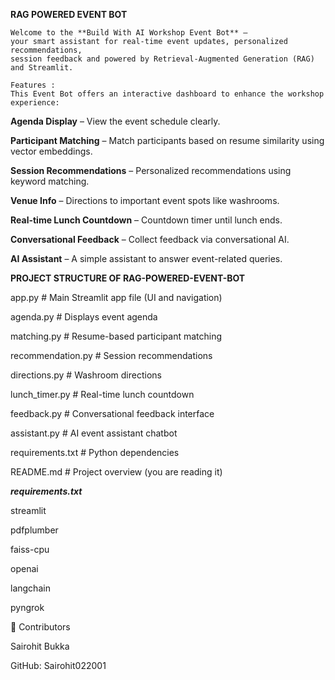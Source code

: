   **RAG POWERED EVENT BOT**   
    
    Welcome to the **Build With AI Workshop Event Bot** — 
    your smart assistant for real-time event updates, personalized recommendations,
    session feedback and powered by Retrieval-Augmented Generation (RAG) and Streamlit.

    Features :
    This Event Bot offers an interactive dashboard to enhance the workshop experience:

   **Agenda Display** – View the event schedule clearly.
   
   **Participant Matching** – Match participants based on resume similarity using vector embeddings.
   
   **Session Recommendations** – Personalized recommendations using keyword matching.

   
   **Venue Info** – Directions to important event spots like washrooms.

   
   **Real-time Lunch Countdown** – Countdown timer until lunch ends.

   
   **Conversational Feedback** – Collect feedback via conversational AI.
   
   **AI Assistant** – A simple assistant to answer event-related queries.

   
  **PROJECT STRUCTURE OF RAG-POWERED-EVENT-BOT**

 app.py # Main Streamlit app file (UI and navigation)
 
 agenda.py # Displays event agenda

 
 matching.py # Resume-based participant matching
 
 recommendation.py # Session recommendations

 
 directions.py # Washroom directions
 
 lunch_timer.py # Real-time lunch countdown
 
 feedback.py # Conversational feedback interface
 
 assistant.py # AI event assistant chatbot
 
 requirements.txt # Python dependencies
 
 README.md # Project overview (you are reading it)

 
 
***requirements.txt***

streamlit

pdfplumber

faiss-cpu

openai

langchain

pyngrok




 👥 Contributors
 
 Sairohit Bukka
 
 GitHub: Sairohit022001


